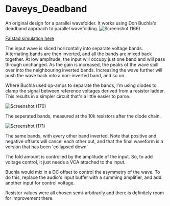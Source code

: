 # Daveys_Deadband
An original design for a parallel wavefolder. It works using Don Buchla's deadband approach to parallel wavefolding.
![Screenshot (166)](https://github.com/user-attachments/assets/f6ca13f9-88ce-4b33-990b-c5e26f4059dd)

[Falstad simulation here](https://www.falstad.com/circuit/circuitjs.html?ctz=CQAgjCAMB0l3BWEBmAHAJmgdgGzoRmACzICcpkORICkNIJNApgLRhgBQAhjbuKehBZI1MAJCpwSNkjDx4DaOXK14RZaSSz5kbrxwoRQo8iOSw0i+B11k0BFjBl0qB+uXIDdh8Rc+ifjiu1vJ6DgZEYAbC1JEG5pbaOiCYvqjI-u7kxCnQaf5+jp4GcqE84TQuxtQIVQkgMiHyUNi+WK6OWQIQMJ2F+cKOTXBhfFR0MSDjElINVqXNLL1tHRbyWA3LAavbDuhiw7rlfFi11UJn9Y0LCiyp2xmdqnDI1Hd5u307qCU6o-FUc4-ahXeY2BreIoCDrPSAQFiQgYDHBJeD-ECkE5GTHxWbXcEsIhKZSwrrSVEjADu+gx4iIqDo5EEumpFVQDIYHPZdBZNNwknpEyCUA4rLGCAiHJRBl5FQQRFiHPl1FlfBIgkFDGQzNFNO1dE1+pFYoM6EgAo5ZskugATpy6Fb7SgzVBhhw7YaXZr1a6bu6nT7NcrfaEPUqFU7pSG0WG6FHNfzoyNY0JhZruUnbU6M5qmZmOAAlJ2OohwFLm10GuhIHktBCFp0IjVlpu+8v0WswetF3N0st52ulho1yv2PRgdD0mjiJx8BDiUEUssweSmTTEOGTs0WAKZrOkHAOodyIeT2t+u0H2xnE-X5luy+HhiA2-PlUPjFPiqvip0C+fuN2WsIcgmtD8rwkMtXwZc9QmpSYcQAjE+F5SZgSQ9DUKMU5BAgnDjXOaYIOmLCaiqCDamtXVJjiJDaNIwxqAg0wVWoowxFwp8OJFAATJCWKQs8UhAHimAAMy4ABXAAbAAXDg+IgoSIO4wRRIkmT5MUp8Mk42wjDU8SpLkhS6KifizkMjSTO0g1AQg2irOMrSkMoujASczTTIovgKKqTybKQoivz4AKXOIoDiNPESjK82yLj0qYgLC7ynxgpD8JS+L0Ig9KsqQ0gJwwjyYus8Kn0QiDCsEFL4NQaghPaahdIIpqUDONqiEBVD6rfIRet-ajerYaJeqEnqahOXrQNa6agLa9KJsgiZeuqkVH0ZIrXzWv9Q3ASdJAQLbkDnIrdrRakJynI7BCuw6UN1WcDBu8ATue8RdAAc32qdD3MA6piwe9eWIID51uiVDo+sJxBGpLJDhxdDlsaB0lQDQsCBjdyA2Ox0goNBPCxtBHA2G5ZVh7Vp0EFhut1cGGkBGbadY6lmaZoC4d5ZnzLarn6b4MA50FiNVRKCNJmIVnzilmXoZNFIwdCiUCIqfBogMlWGPV84BLFhgywqTwqIV43deFBizZo8z9ZeipNX1hMjAdtjFQmIw3P1vBJvenUFYZyYGYYgOjBIgXok8PkjH1yZY+j13zljs59fq+74ht8OJF5swM-gnONZBOmFZ8gxoVV3yqgQqoGLLhCHsuyAgZSY9G41IvgLs0RW76kGREA8xu5m3um5muQm666Xtq27udsemfp5HoDe6HFr2BdFqQYnO9wC3mlN5db8+73ueh3Ste6EWx7d7P3fBsu2-BYBwa7Se6nwHpKH7z9S6sHEP7wFcAYf+X0pDCm9qAyQQ8CJRAPJUcwOBYHAMepDOBEC35ZgsMKNyMDnrVykGUNB-8cFTArEjcmdAliwHgK8TBBB5SoExo4MAYFyYcCFm7CEghgxUwgDcFoiAQBiQAPbST4lwAAtkIySAA7eS31cySj-Hg2Uot0HrSdFTBRSY55NyEqDSQ41Hofzfvo5uPIT5Hl2roocWY2rKSfONJo-o2otWYsnJxdpOr2SfBPbRniBq+RCjKDx-VqAzQiiwmMoTloYWXCEtqa0qpnRCcQohv9BDAKcQAeQASrIhpBI6ZN0EI5uUxmpanlB2PIvoOAlLwGU10AAPAAxuwIqNZqm8LJsJWs9TkD8JHLYe8wNnQoAGZWFAPQemumQBAfpK5BmGFdCM0wYyFkTPQKQZZGytnzNgIsvBIyqh7MgAcjYDoNm43GbBXZ1zfSrIueeVZJyay1J3nGd8JBKlyBaBAGq7yUAcCAA)

The input wave is sliced horizontally into separate voltage bands. Alternating bands are then inverted, and all the bands are mixed back together.
At low amplitude, the input will occupy just one band and will pass through unchanged.
As the gain is increased, the peaks of the wave spill over into the neighbouring inverted bands.
Increasing the wave further will push the wave back into a non-inverted band, and so on.

Where Buchla used op-amps to separate the bands, I'm using diodes to clamp the signal between reference voltages derived from a resistor ladder.
This results in a simpler circuit that's a little easier to parse.

![Screenshot (170)](https://github.com/user-attachments/assets/910cda5a-5d79-4871-9270-1e015568426b)

The seperated bands, measured at the 10k resistors after the diode chain.

![Screenshot (171)](https://github.com/user-attachments/assets/7c63b4b7-cee6-4831-8ee4-62eae532ef7b)

The same bands, with every other band inverted. Note that positive and negative offsets will cancel each other out,
and that the final waveform is a version that has been 'collapsed down'.

The fold amount is controlled by the amplitude of the input. So, to add voltage control, it just needs a VCA attached to the input.

Buchla would mix in a DC offset to control the asymmetry of the wave. 
To do this, replace the audio's input buffer with a summing amplifier, and add another input for control voltage.

Resistor values were all chosen semi-arbitrarily and there is definitely room for improvement there.
